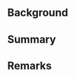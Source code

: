 ## Background

<!-- 참조 링크 및 작업하게 된 배경 -->

## Summary

<!-- 구현에 대한 설명을 간단히 작성해주세요 -->

## Remarks

<!-- 하고싶은 말이 있다면 자유롭게 적어주세요 -->
